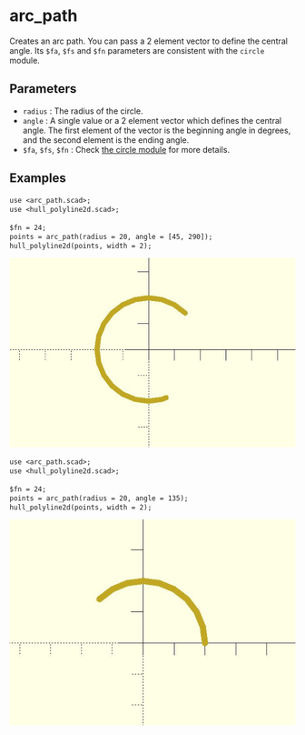 # arc_path

Creates an arc path. You can pass a 2 element vector to define the central angle. Its `$fa`, `$fs` and `$fn` parameters are consistent with the `circle` module. 

## Parameters

- `radius` : The radius of the circle.
- `angle` : A single value or a 2 element vector which defines the central angle. The first element of the vector is the beginning angle in degrees, and the second element is the ending angle.
- `$fa`, `$fs`, `$fn` : Check [the circle module](https://en.wikibooks.org/wiki/OpenSCAD_User_Manual/Using_the_2D_Subsystem#circle) for more details.


## Examples
  
    use <arc_path.scad>;
    use <hull_polyline2d.scad>;
    
    $fn = 24;
    points = arc_path(radius = 20, angle = [45, 290]);
    hull_polyline2d(points, width = 2);

![arc_path](images/lib-arc_path-1.JPG)

    use <arc_path.scad>;
    use <hull_polyline2d.scad>;
    
    $fn = 24;
    points = arc_path(radius = 20, angle = 135);
    hull_polyline2d(points, width = 2);

![arc_path](images/lib-arc_path-2.JPG)


